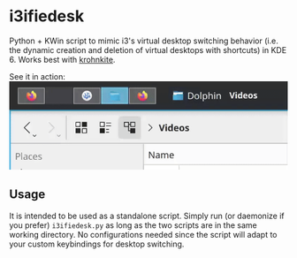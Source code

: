 # i3ifiedesk
Python + KWin script to mimic i3's virtual desktop switching behavior (i.e. the dynamic creation and deletion of virtual desktops with shortcuts) in KDE 6. Works best with [krohnkite](https://github.com/anametologin/krohnkite).

See it in action:
![](screencast.gif)

## Usage
It is intended to be used as a standalone script. Simply run (or daemonize if you prefer) `i3ifiedesk.py` as long as the two scripts are in the same working directory. No configurations needed since the script will adapt to your custom keybindings for desktop switching.